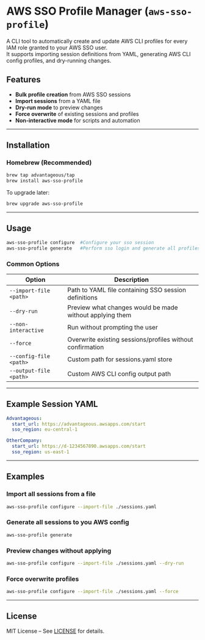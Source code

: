 # AWS SSO Profile Manager (`aws-sso-profile`)

A CLI tool to automatically create and update AWS CLI profiles for every IAM role granted to your AWS SSO user.  
It supports importing session definitions from YAML, generating AWS CLI config profiles, and dry-running changes.

## Features

- **Bulk profile creation** from AWS SSO sessions
- **Import sessions** from a YAML file
- **Dry-run mode** to preview changes
- **Force overwrite** of existing sessions and profiles
- **Non-interactive mode** for scripts and automation

---

## Installation

### Homebrew (Recommended)

```bash
brew tap advantageous/tap
brew install aws-sso-profile
```

To upgrade later:
```bash
brew upgrade aws-sso-profile
```

---

## Usage

```bash
aws-sso-profile configure  #Configure your sso session
aws-sso-profile generate   #Perform sso login and generate all profiles
```

### Common Options

| Option | Description |
|--------|-------------|
| `--import-file <path>` | Path to YAML file containing SSO session definitions |
| `--dry-run` | Preview what changes would be made without applying them |
| `--non-interactive` | Run without prompting the user |
| `--force` | Overwrite existing sessions/profiles without confirmation |
| `--config-file <path>` | Custom path for sessions.yaml store |
| `--output-file <path>` | Custom AWS CLI config output path |

---

## Example Session YAML

```yaml
Advantageous:
  start_url: https://advantageous.awsapps.com/start
  sso_region: eu-central-1

OtherCompany:
  start_url: https://d-1234567890.awsapps.com/start
  sso_region: us-east-1
```

---

## Examples

### Import all sessions from a file
```bash
aws-sso-profile configure --import-file ./sessions.yaml
```

### Generate all sessions to you AWS config
```bash
aws-sso-profile generate
```

### Preview changes without applying
```bash
aws-sso-profile configure --import-file ./sessions.yaml --dry-run
```

### Force overwrite profiles
```bash
aws-sso-profile configure --import-file ./sessions.yaml --force
```

---

## License
MIT License – See [LICENSE](LICENSE) for details.
